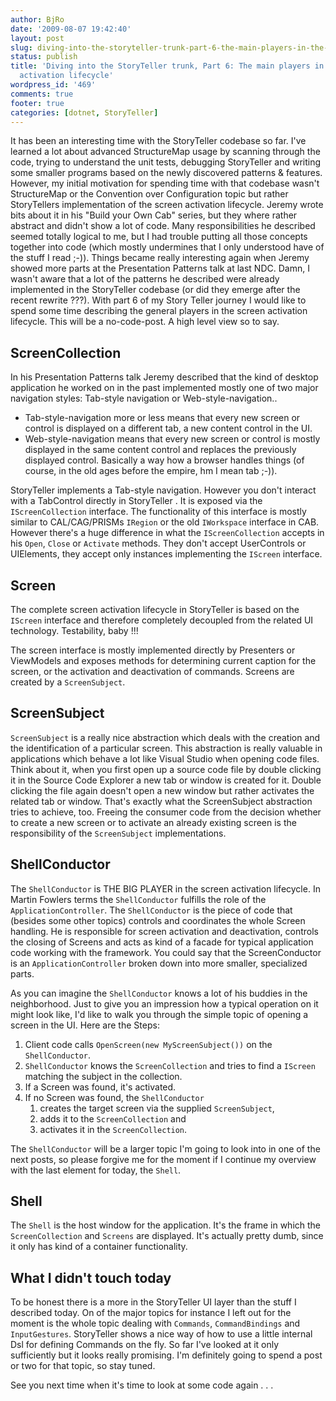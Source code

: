 ```yaml
---
author: BjRo
date: '2009-08-07 19:42:40'
layout: post
slug: diving-into-the-storyteller-trunk-part-6-the-main-players-in-the-screen-activation-lifecycle
status: publish
title: 'Diving into the StoryTeller trunk, Part 6: The main players in the screen
  activation lifecycle'
wordpress_id: '469'
comments: true
footer: true
categories: [dotnet, StoryTeller]
---
```


It has been an interesting time with the StoryTeller codebase so far.
I've learned a lot about advanced StructureMap usage by scanning through
the code, trying to understand the unit tests, debugging StoryTeller and
writing some smaller programs based on the newly discovered patterns &
features. However, my initial motivation for spending time with that
codebase wasn't StructureMap or the Convention over Configuration topic
but rather StoryTellers implementation of the screen activation
lifecycle. Jeremy wrote bits about it in his "Build your Own Cab"
series, but they where rather abstract and didn't show a lot of code.
Many responsibilities he described seemed totally logical to me, but I
had trouble putting all those concepts together into code (which mostly
undermines that I only understood have of the stuff I read ;-)). Things
became really interesting again when Jeremy showed more parts at the
Presentation Patterns talk at last NDC. Damn, I wasn't aware that a lot
of the patterns he described were already implemented in the StoryTeller
codebase (or did they emerge after the recent rewrite ???). With part 6
of my Story Teller journey I would like to spend some time describing
the general players in the screen activation lifecycle. This will be a
no-code-post. A high level view so to say. 

ScreenCollection
------------------
In his Presentation Patterns talk Jeremy described that the kind of desktop
application he worked on in the past implemented mostly one of two major
navigation styles: Tab-style navigation or Web-style-navigation..

-   Tab-style-navigation more or less means that every new screen or
    control is displayed on a different tab, a new content control in
    the UI.
-   Web-style-navigation means that every new screen or control is
    mostly displayed in the same content control and replaces the
    previously displayed control. Basically a way how a browser handles
    things (of course, in the old ages before the empire, hm I mean tab
    ;-)).

StoryTeller implements a Tab-style navigation. However you don't
interact with a TabControl directly in StoryTeller . It is exposed via
the `IScreenCollection` interface. The functionality of this interface is
mostly similar to CAL/CAG/PRISMs `IRegion` or the old `IWorkspace` interface
in CAB. However there's a huge difference in what the `IScreenCollection`
accepts in his `Open`, `Close` or `Activate` methods. They don't accept
UserControls or UIElements, they accept only instances implementing the
`IScreen` interface. 

Screen
----------
The complete screen activation lifecycle in StoryTeller is based on the `IScreen` interface and therefore
completely decoupled from the related UI technology. Testability, baby !!! 

The screen interface is mostly implemented directly by Presenters or ViewModels and exposes methods for determining current caption for the
screen, or the activation and deactivation of commands. Screens are
created by a `ScreenSubject`. 

ScreenSubject 
-------------
`ScreenSubject` is a really nice abstraction which deals with the creation and the identification of
a particular screen. This abstraction is really valuable in applications which behave a lot like Visual Studio when opening code files. Think
about it, when you first open up a source code file by double clicking it in the Source Code Explorer a new tab or window is created for it.
Double clicking the file again doesn't open a new window but rather activates the related tab or window. That's exactly what the
ScreenSubject abstraction tries to achieve, too. Freeing the consumer code from the decision whether to create a new screen or to activate an
already existing screen is the responsibility of the `ScreenSubject`
implementations. 

ShellConductor 
-----------------
The `ShellConductor` is THE BIG PLAYER in the screen activation lifecycle. In Martin Fowlers terms the
`ShellConductor` fulfills the role of the `ApplicationController`. The `ShellConductor` is the piece of code that (besides some other topics)
controls and coordinates the whole Screen handling. He is responsible for screen activation and deactivation, controls the closing of Screens
and acts as kind of a facade for typical application code working with the framework. You could say that the ScreenConductor is an
`ApplicationController` broken down into more smaller, specialized parts.

As you can imagine the `ShellConductor` knows a lot of his buddies in the neighborhood. Just to give you an impression how a typical operation on
it might look like, I'd like to walk you through the simple topic of opening a screen in the UI. Here are the Steps:

1.  Client code calls `OpenScreen(new MyScreenSubject())` on the
    `ShellConductor`.
2.  `ShellConductor` knows the `ScreenCollection` and tries to find a `IScreen`
    matching the subject in the collection.
3.  If a Screen was found, it's activated.
4.  If no Screen was found, the `ShellConductor`
    1.  creates the target screen via the supplied `ScreenSubject`,
    2.  adds it to the `ScreenCollection` and
    3.  activates it in the `ScreenCollection`.

The `ShellConductor` will be a larger topic I'm going to look into in one
of the next posts, so please forgive me for the moment if I continue my
overview with the last element for today, the `Shell`. 

Shell 
--------
The `Shell` is the host window for the application. It's the frame in which the
`ScreenCollection` and `Screens` are displayed. It's actually pretty dumb,
since it only has kind of a container functionality. 

What I didn't touch today 
---------------------------
To be honest there is a more in the StoryTeller UI layer
than the stuff I described today. On of the major topics for instance I
left out for the moment is the whole topic dealing with `Commands`,
`CommandBindings` and `InputGestures`. StoryTeller shows a nice way of how to use a little internal Dsl for defining Commands on the fly. So far
I've looked at it only sufficiently but it looks really promising. I'm
definitely going to spend a post or two for that topic, so stay tuned.

See you next time when it's time to look at some code again . . .
